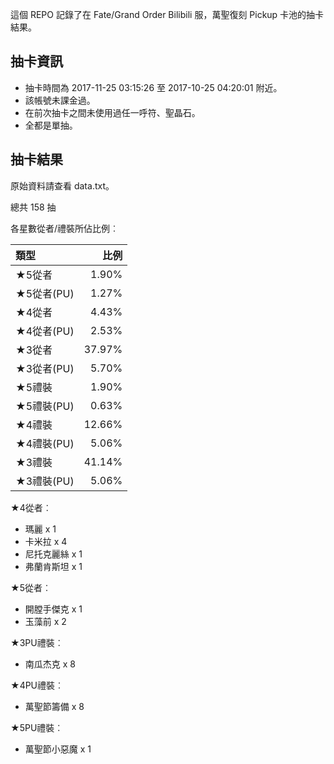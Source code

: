 這個 REPO 記錄了在 Fate/Grand Order Bilibili 服，萬聖復刻 Pickup 卡池的抽卡結果。

抽卡資訊
-------

* 抽卡時間為 2017-11-25 03:15:26 至 2017-10-25 04:20:01 附近。
* 該帳號未課金過。
* 在前次抽卡之間未使用過任一呼符、聖晶石。
* 全都是單抽。

抽卡結果
-------

原始資料請查看 data.txt。

總共 158 抽

各星數從者/禮裝所佔比例︰

| 類型        |   比例 |
| :---------- | -----: |
| ★5從者     |  1.90% |
| ★5從者(PU) |  1.27% |
| ★4從者     |  4.43% |
| ★4從者(PU) |  2.53% |
| ★3從者     | 37.97% |
| ★3從者(PU) |  5.70% |
| ★5禮裝     |  1.90% |
| ★5禮裝(PU) |  0.63% |
| ★4禮裝     | 12.66% |
| ★4禮裝(PU) |  5.06% |
| ★3禮裝     | 41.14% |
| ★3禮裝(PU) |  5.06% |

★4從者︰

* 瑪麗 x 1
* 卡米拉 x 4
* 尼托克麗絲 x 1
* 弗蘭肯斯坦 x 1

★5從者︰

* 開膛手傑克 x 1
* 玉藻前 x 2

★3PU禮裝︰

* 南瓜杰克 x 8

★4PU禮裝︰

* 萬聖節籌備 x 8

★5PU禮裝︰

* 萬聖節小惡魔 x 1


